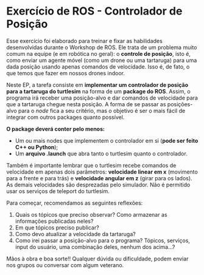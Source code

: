 # Exercício de ROS - Controlador de Posição

Esse exercício foi elaborado para treinar e fixar as habilidades desenvolvidas durante o Workshop de ROS. Ele trata de um problema muito comum na equipe (e em robótica no geral): o **controle de posição**, isto é, como enviar um agente móvel (como um drone ou uma tartaruga) para uma dada posição usando apenas comandos de velocidade. Isso é, de fato, o que temos que fazer em nossos drones indoor.

Neste EP, a tarefa consiste em **implementar um controlador de posição para a tartaruga do turtlesim** na forma de um **package do ROS**. Assim, o programa irá receber uma posição-alvo e dar comandos de velocidade para que a tartaruga chegue nesta posição. A forma de se passar as posições-alvo para o _node_ fica a seu critério, mas o objetivo é ser o mais fácil de integrar com outros packages quanto possível.

**O package deverá conter pelo menos:**
- Um ou mais nodes que implementem o controlador em si (**pode ser feito C++ ou Python**);
- Um **arquivo .launch** que abra tanto o turtlesim quanto o controlador.

Também é importante lembrar que o turtlesim recebe comandos de velocidade em apenas dois parâmetros: **velocidade linear em x** (movimento para a frente e para trás) e **velocidade angular em z** (girar para os lados). As demais velocidades são desprezadas pelo simulador. Não é permitido usar os serviços de teleport do turtlesim.

Para começar, recomendamos as seguintes reflexões:

1. Quais os tópicos que preciso observar? Como armazenar as informações publicadas neles?
2. Em que tópicos preciso publicar?
4. Como devo atualizar a velocidade da tartaruga?
3. Como irei passar a posição-alvo para o programa? Tópicos, serviços, input do usuário, uma combinação deles, nenhum dos acima...?

Mãos à obra e boa sorte!! Qualquer dúvida ou dificuldade, podem enviar nos grupos ou conversar com algum veterano.